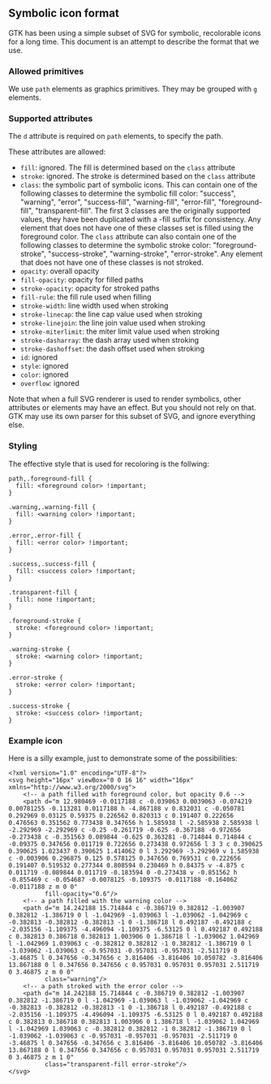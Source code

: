 ## Symbolic icon format

GTK has been using a simple subset of SVG for symbolic, recolorable icons for a long time. This document is an attempt to describe the format that we use.

### Allowed primitives

We use `path` elements as graphics primitives. They may be grouped with `g` elements.

### Supported attributes

The `d` attribute is required on `path` elements, to specify the path.

These attributes are allowed:

- `fill`: ignored. The fill is determined based on the `class` attribute
- `stroke`: ignored. The stroke is determined based on the `class` attribute
- `class`: the symbolic part of symbolic icons. This can contain one of the following classes to determine the symbolic fill color: "success", "warning", "error", "success-fill", "warning-fill", "error-fill", "foreground-fill", "transparent-fill". The first 3 classes are the originally supported values, they have been duplicated with a -fill suffix for consistency. Any element that does not have one of these classes set is filled using the foreground color.
The `class` attribute can also contain one of the following classes to determine the symbolic stroke color: "foreground-stroke", "success-stroke", "warning-stroke", "error-stroke". Any element that does not have one of these classes is not stroked.
- `opacity`: overall opacity
- `fill-opacity`: opacity for filled paths
- `stroke-opacity`: opacity for stroked paths
- `fill-rule`: the fill rule used when filling
- `stroke-width`: line width used when stroking
- `stroke-linecap`: the line cap value used when stroking
- `stroke-linejoin`: the line join value used when stroking
- `stroke-miterlimit`: the miter limit value used when stroking
- `stroke-dasharray`: the dash array used when stroking
- `stroke-dashoffset`: the dash offset used when stroking
- `id`: ignored
- `style`: ignored
- `color`: ignored
- `overflow`: ignored

Note that when a full SVG renderer is used to render symbolics, other attributes or elements may have an effect. But you should not rely on that. GTK may use its own parser for this subset of SVG, and ignore everything else.

### Styling

The effective style that is used for recoloring is the follwing:

```
path,.foreground-fill {
  fill: <foreground color> !important;
}

.warning,.warning-fill {
  fill: <warning color> !important;
}

.error,.error-fill {
  fill: <error color> !important;
}

.success,.success-fill {
  fill: <success color> !important;
}

.transparent-fill {
  fill: none !important;
}

.foreground-stroke {
  stroke: <foreground color> !important;
}

.warning-stroke {
  stroke: <warning color> !important;
}

.error-stroke {
  stroke: <error color> !important;
}

.success-stroke {
  stroke: <success color> !important;
}
```

### Example icon

Here is a silly example, just to demonstrate some of the possibilities:

```
<?xml version="1.0" encoding="UTF-8"?>
<svg height="16px" viewBox="0 0 16 16" width="16px" xmlns="http://www.w3.org/2000/svg">
    <!-- a path filled with foreground color, but opacity 0.6 -->
    <path d="m 12.980469 -0.0117188 c -0.039063 0.0039063 -0.074219 0.00781255 -0.113281 0.0117188 h -4.867188 v 0.832031 c -0.050781 0.292969 0.03125 0.59375 0.226562 0.820313 c 0.191407 0.222656 0.476563 0.351562 0.773438 0.347656 h 1.585938 l -2.585938 2.585938 l -2.292969 -2.292969 c -0.25 -0.261719 -0.625 -0.367188 -0.972656 -0.273438 c -0.351563 0.089844 -0.625 0.363281 -0.714844 0.714844 c -0.09375 0.347656 0.011719 0.722656 0.273438 0.972656 l 3 3 c 0.390625 0.390625 1.023437 0.390625 1.414062 0 l 3.292969 -3.292969 v 1.585938 c -0.003906 0.296875 0.125 0.578125 0.347656 0.769531 c 0.222656 0.191407 0.519532 0.277344 0.808594 0.230469 h 0.84375 v -4.875 c 0.011719 -0.089844 0.011719 -0.183594 0 -0.273438 v -0.851562 h -0.855469 c -0.054687 -0.0078125 -0.109375 -0.0117188 -0.164062 -0.0117188 z m 0 0"
          fill-opacity="0.6"/>
    <!-- a path filled with the warning color -->
    <path d="m 14.242188 15.714844 c -0.386719 0.382812 -1.003907 0.382812 -1.386719 0 l -1.042969 -1.039063 l -1.039062 -1.042969 c -0.382813 -0.382812 -0.382813 -1 0 -1.386718 l 0.492187 -0.492188 c -2.035156 -1.109375 -4.496094 -1.109375 -6.53125 0 l 0.492187 0.492188 c 0.382813 0.386718 0.382813 1.003906 0 1.386718 l -1.039062 1.042969 l -1.042969 1.039063 c -0.382812 0.382812 -1 0.382812 -1.386719 0 l -1.039062 -1.039063 c -0.957031 -0.957031 -0.957031 -2.511719 0 -3.46875 l 0.347656 -0.347656 c 3.816406 -3.816406 10.050782 -3.816406 13.867188 0 l 0.347656 0.347656 c 0.957031 0.957031 0.957031 2.511719 0 3.46875 z m 0 0"
          class="warning"/>
    <!-- a path stroked with the error color -->
    <path d="m 14.242188 15.714844 c -0.386719 0.382812 -1.003907 0.382812 -1.386719 0 l -1.042969 -1.039063 l -1.039062 -1.042969 c -0.382813 -0.382812 -0.382813 -1 0 -1.386718 l 0.492187 -0.492188 c -2.035156 -1.109375 -4.496094 -1.109375 -6.53125 0 l 0.492187 0.492188 c 0.382813 0.386718 0.382813 1.003906 0 1.386718 l -1.039062 1.042969 l -1.042969 1.039063 c -0.382812 0.382812 -1 0.382812 -1.386719 0 l -1.039062 -1.039063 c -0.957031 -0.957031 -0.957031 -2.511719 0 -3.46875 l 0.347656 -0.347656 c 3.816406 -3.816406 10.050782 -3.816406 13.867188 0 l 0.347656 0.347656 c 0.957031 0.957031 0.957031 2.511719 0 3.46875 z m 1 0"
          class="transparent-fill error-stroke"/>
</svg>
```
